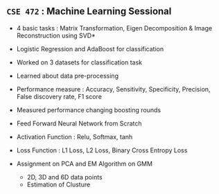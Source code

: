 ## **`CSE 472` : Machine Learning Sessional**

- 4 basic tasks  : Matrix Transformation, Eigen Decomposition & Image Reconstruction using SVD*

- Logistic Regression and AdaBoost for classification
 - Worked on 3 datasets for classification task
 - Learned about data pre-processing
 - Performance measure : Accuracy, Sensitivity, Specificity, Precision, False discovery rate, F1 score
 - Measured performance changing boosting rounds  
 
- Feed Forward Neural Network from Scratch
 - Activation Function : Relu, Softmax, tanh
 - Loss Function : L1 Loss, L2 Loss, Binary Cross Entropy Loss  

- Assignment on PCA and EM Algorithm on GMM
  -   2D, 3D and 6D data points
  -   Estimation of Clusture
